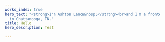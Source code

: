 ```yaml
---
works_index: true
hero_text: "<strong>I'm Ashton Lance&nbsp;</strong><br>and I'm a frontend developer
  in Chattanooga, TN."
title: Hello
hero_description: Test

---
```

<Hero :text="$page.frontmatter.hero_text" :description="$page.frontmatter.hero_description" />
<WorksList />